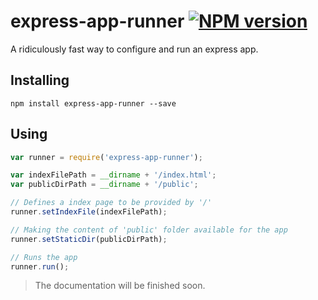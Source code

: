# express-app-runner [![NPM version][npm-image]][npm-url]
A ridiculously fast way to configure and run an express app.

Installing
---
    npm install express-app-runner --save

Using
---

```js
var runner = require('express-app-runner');

var indexFilePath = __dirname + '/index.html';
var publicDirPath = __dirname + '/public';

// Defines a index page to be provided by '/'
runner.setIndexFile(indexFilePath);

// Making the content of 'public' folder available for the app
runner.setStaticDir(publicDirPath);

// Runs the app
runner.run();
```

> The documentation will be finished soon.

[npm-url]: https://npmjs.org/package/express-app-runner
[npm-image]: http://img.shields.io/npm/v/express-app-runner.svg